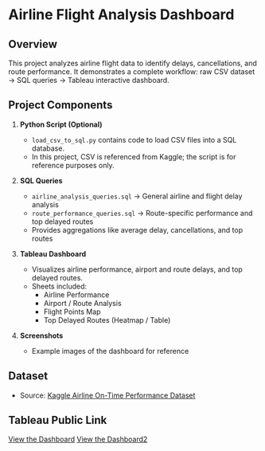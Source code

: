 # Airline Flight Analysis Dashboard

## Overview
This project analyzes airline flight data to identify delays, cancellations, and route performance. 
It demonstrates a complete workflow: raw CSV dataset → SQL queries → Tableau interactive dashboard.

## Project Components

1. **Python Script (Optional)**  
   - `load_csv_to_sql.py` contains code to load CSV files into a SQL database.  
   - In this project, CSV is referenced from Kaggle; the script is for reference purposes only.

2. **SQL Queries**  
   - `airline_analysis_queries.sql` → General airline and flight delay analysis  
   - `route_performance_queries.sql` → Route-specific performance and top delayed routes  
   - Provides aggregations like average delay, cancellations, and top routes  

3. **Tableau Dashboard**  
   - Visualizes airline performance, airport and route delays, and top delayed routes.  
   - Sheets included:  
     - Airline Performance  
     - Airport / Route Analysis  
     - Flight Points Map  
     - Top Delayed Routes (Heatmap / Table)  

4. **Screenshots**  
   - Example images of the dashboard for reference

## Dataset
- Source: [Kaggle Airline On-Time Performance Dataset](https://www.kaggle.com/datasets/patrickzel/flight-delay-and-cancellation-dataset-2019-2023)

## Tableau Public Link
[View the Dashboard](https://public.tableau.com/views/Book1_17578910012160/Dashboard1?:language=en-US&:sid=&:redirect=auth&:display_count=n&:origin=viz_share_link)
[View the Dashboard2](https://public.tableau.com/views/FlightPoints_17578912173520/Dashboard2?:language=en-US&:sid=&:redirect=auth&:display_count=n&:origin=viz_share_link)

